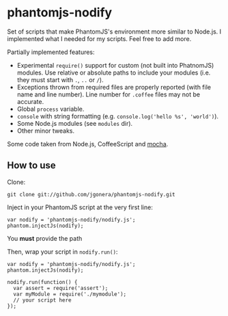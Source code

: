 phantomjs-nodify
================

Set of scripts that make PhantomJS's environment more similar to Node.js.
I implemented what I needed for my scripts. Feel free to add more.

Partially implemented features:

* Experimental `require()` support for custom (not built into PhatnomJS)
  modules. Use relative or absolute paths to include your modules (i.e. they
  must start with `.`, `..` or `/`).
* Exceptions thrown from required files are properly reported (with file name
  and line number). Line number for `.coffee` files may not be accurate.
* Global `process` variable.
* `console` with string formatting (e.g. `console.log('hello %s', 'world')`).
* Some Node.js modules (see `modules` dir).
* Other minor tweaks.

Some code taken from Node.js, CoffeeScript and [mocha](http://visionmedia.github.com/mocha/).


How to use
----------

Clone:

    git clone git://github.com/jgonera/phantomjs-nodify.git

Inject in your PhantomJS script at the very first line:

    var nodify = 'phantomjs-nodify/nodify.js';
    phantom.injectJs(nodify);

You **must** provide the path

Then, wrap your script in `nodify.run()`:

    var nodify = 'phantomjs-nodify/nodify.js';
    phantom.injectJs(nodify);
    
    nodify.run(function() {
      var assert = require('assert');
      var myModule = require('./mymodule');
      // your script here
    });

